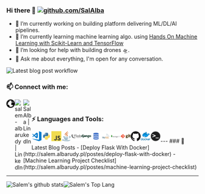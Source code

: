 ### Hi there 👋 [<img alt="github.com/SalAlba" width="22px" src="https://github.githubassets.com/images/mona-whisper.gif" />][website]

- 🔭 I’m currently working on building platform delivering ML/DL/AI pipelines.
- 🌱 I’m currently learning machine learning algo. using [Hands On Machine Learning with Scikit-Learn and TensorFlow](https://github.com/ageron/handson-ml)
- 🤔 I’m looking for help with building drones 🛸.
- 💬 Ask me about everything, I'm open for any conversation.

![Latest blog post workflow](https://github.com/SalAlba/salalba/workflows/Latest%20blog%20post%20workflow/badge.svg)
<!--
**SalAlba/salalba** is a ✨ _special_ ✨ repository because its `README.md` (this file) appears on your GitHub profile.

Here are some ideas to get you started:

- 🔭 I’m currently working on ...
- 🌱 I’m currently learning ...
- 👯 I’m looking to collaborate on ...
- 🤔 I’m looking for help with ...
- 💬 Ask me about ...
- 📫 How to reach me: ...
- 😄 Pronouns: ...
- ⚡ Fun fact: ...
-->

### 📫 Connect with me:
[<img align="left" alt="salem.albarudy.pl" width="22px" src="https://raw.githubusercontent.com/iconic/open-iconic/master/svg/globe.svg" />][website]

[<img align="left" alt="salem-albarudy | LinkedIn" width="22px" src="https://cdn.jsdelivr.net/npm/simple-icons@v3/icons/linkedin.svg" />][linkedin]

[<img align="left" alt="SalAlba | LinkedIn" width="22px" src="https://cdn.jsdelivr.net/npm/simple-icons@v3/icons/github.svg" />][github]

<br>

### ⚡ Languages and Tools:
[<img align="left" alt="Visual Studio Code" width="26px" src="https://raw.githubusercontent.com/github/explore/80688e429a7d4ef2fca1e82350fe8e3517d3494d/topics/visual-studio-code/visual-studio-code.png" />][webdevplaylist]

[<img align="left" alt="Python" width="26px" src="https://raw.githubusercontent.com/github/explore/80688e429a7d4ef2fca1e82350fe8e3517d3494d/topics/python/python.png" />][webdevplaylist]

[<img align="left" alt="JavaScript" width="26px" src="https://raw.githubusercontent.com/github/explore/80688e429a7d4ef2fca1e82350fe8e3517d3494d/topics/javascript/javascript.png" />][webdevplaylist]


[<img align="left" alt="java" width="26px" src="https://raw.githubusercontent.com/github/explore/80688e429a7d4ef2fca1e82350fe8e3517d3494d/topics/java/java.png" />][webdevplaylist]

[<img align="left" alt="flask" width="26px" src="https://raw.githubusercontent.com/github/explore/80688e429a7d4ef2fca1e82350fe8e3517d3494d/topics/flask/flask.png" />][webdevplaylist]

[<img align="left" alt="django" width="26px" src="https://raw.githubusercontent.com/github/explore/80688e429a7d4ef2fca1e82350fe8e3517d3494d/topics/django/django.png" />][webdevplaylist]


[<img align="left" alt="SQL" width="26px" src="https://raw.githubusercontent.com/github/explore/80688e429a7d4ef2fca1e82350fe8e3517d3494d/topics/sql/sql.png" />][webdevplaylist]
[<img align="left" alt="MySQL" width="26px" src="https://raw.githubusercontent.com/github/explore/80688e429a7d4ef2fca1e82350fe8e3517d3494d/topics/mysql/mysql.png" />][webdevplaylist]
[<img align="left" alt="MongoDB" width="26px" src="https://raw.githubusercontent.com/github/explore/80688e429a7d4ef2fca1e82350fe8e3517d3494d/topics/mongodb/mongodb.png" />][webdevplaylist]

[<img align="left" alt="Git" width="26px" src="https://raw.githubusercontent.com/github/explore/80688e429a7d4ef2fca1e82350fe8e3517d3494d/topics/git/git.png" />][webdevplaylist]
[<img align="left" alt="GitHub" width="26px" src="https://raw.githubusercontent.com/github/explore/78df643247d429f6cc873026c0622819ad797942/topics/github/github.png" />][webdevplaylist]

[<img align="left" alt="Docker" width="26px" src="https://raw.githubusercontent.com/github/explore/80688e429a7d4ef2fca1e82350fe8e3517d3494d/topics/docker/docker.png" />][webdevplaylist]

[<img align="left" alt="HTML5" width="26px" src="https://raw.githubusercontent.com/github/explore/80688e429a7d4ef2fca1e82350fe8e3517d3494d/topics/terminal/terminal.png" />][webdevplaylist]


<br>
---
### 📕 Latest Blog Posts
<!-- BLOG-POST-LIST:START -->
- [Deploy Flask With Docker](http://salem.albarudy.pl/postes/deploy-flask-with-docker)
- [Machine Learning Project Checklist](http://salem.albarudy.pl/postes/machine-learning-project-checklist)
<!-- BLOG-POST-LIST:END -->

---
<!-- https://github.com/anuraghazra/github-readme-stats -->
<!-- https://github.com/codeSTACKr/codeSTACKr -->
<img align="left" alt="Salem's github stats" src="https://github-readme-stats.vercel.app/api?username=salalba&hide=prs&count_private=true&show_icons=true" />
<img align="left" alt="Salem's Top Lang" src="https://github-readme-stats.vercel.app/api/top-langs/?username=salalba" />












[website]: http://salem.albarudy.pl/
<!-- [twitter]: https://twitter.com/codeSTACKr -->
<!-- [youtube]: https://youtube.com/codeSTACKr -->
<!-- [instagram]: https://instagram.com/codeSTACKr -->
[linkedin]: https://www.linkedin.com/in/salem-albarudy/
[github]: https://www.linkedin.com/in/salem-albarudy/
[webdevplaylist]: http://salem.albarudy.pl/postes
<!-- [jsplaylist]: https://www.youtube.com/playlist?list=PLkwxH9e_vrALRJKu7wfXby3MKeflhTu6B -->
<!-- [cssplaylist]: https://www.youtube.com/playlist?list=PLkwxH9e_vrALSdvZuEh6gqQdmDoDIoqz4 -->
<!-- [reactplaylist]: https://www.youtube.com/playlist?list=PLkwxH9e_vrAK4TdffpxKY3QGyHCpxFcQ0 -->
